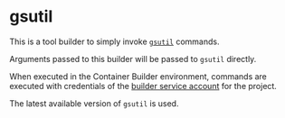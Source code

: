 # gsutil

This is a tool builder to simply invoke
[`gsutil`](https://cloud.google.com/storage/docs/gsutil) commands.

Arguments passed to this builder will be passed to `gsutil` directly.

When executed in the Container Builder environment, commands are executed with
credentials of the [builder service
account](https://cloud.google.com/container-builder/docs/permissions) for the
project.

The latest available version of `gsutil` is used.
